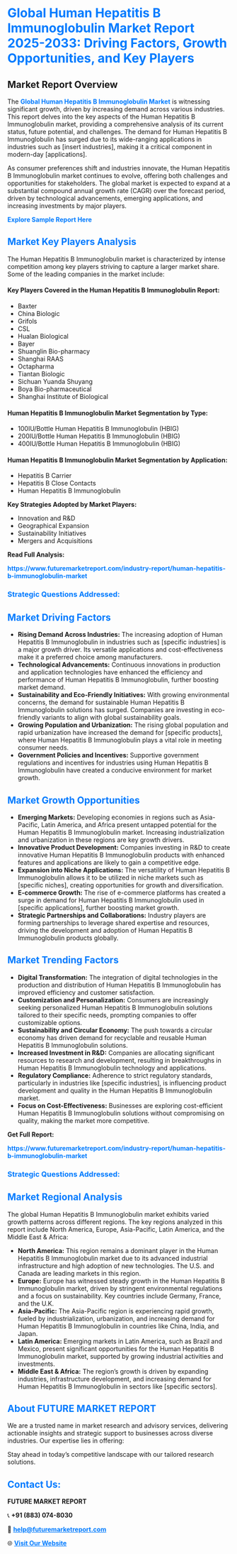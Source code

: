 <h1 style="color: #007BFF;">Global Human Hepatitis B Immunoglobulin Market Report 2025-2033: Driving Factors, Growth Opportunities, and Key Players</h1>

<section id="overview">
<h2>Market Report Overview</h2>
<p>The <a href="https://www.futuremarketreport.com/industry-report/human-hepatitis-b-immunoglobulin-market" style="color: #007BFF; text-decoration: none;"><strong>Global Human Hepatitis B Immunoglobulin Market</strong></a> is witnessing significant growth, driven by increasing demand across various industries. This report delves into the key aspects of the Human Hepatitis B Immunoglobulin market, providing a comprehensive analysis of its current status, future potential, and challenges. The demand for Human Hepatitis B Immunoglobulin has surged due to its wide-ranging applications in industries such as [insert industries], making it a critical component in modern-day [applications].</p>
<p>As consumer preferences shift and industries innovate, the Human Hepatitis B Immunoglobulin market continues to evolve, offering both challenges and opportunities for stakeholders. The global market is expected to expand at a substantial compound annual growth rate (CAGR) over the forecast period, driven by technological advancements, emerging applications, and increasing investments by major players.</p>
</section>

<section id="overview">
<p><a href="https://www.futuremarketreport.com/request-sample/reportId=125467" style="color: #007BFF; text-decoration: none;"><strong>Explore Sample Report Here</strong></a></p>
</section>

<section id="key-players">
<h2 style="color: #007BFF;">Market Key Players Analysis</h2>
<p>The Human Hepatitis B Immunoglobulin market is characterized by intense competition among key players striving to capture a larger market share. Some of the leading companies in the market include:</p>
<h4>Key Players Covered in the Human Hepatitis B Immunoglobulin Report:</h4>
<ul><li>Baxter</li><li>China Biologic</li><li>Grifols</li><li>CSL</li><li>Hualan Biological</li><li>Bayer</li><li>Shuanglin Bio-pharmacy</li><li>Shanghai RAAS</li><li>Octapharma</li><li>Tiantan Biologic</li><li>Sichuan Yuanda Shuyang</li><li>Boya Bio-pharmaceutical</li><li>Shanghai Institute of Biological</li></ul>
<h4>Human Hepatitis B Immunoglobulin Market Segmentation by Type:</h4>
<ul><li>100IU/Bottle Human Hepatitis B Immunoglobulin (HBIG)</li><li>200IU/Bottle Human Hepatitis B Immunoglobulin (HBIG)</li><li>400IU/Bottle Human Hepatitis B Immunoglobulin (HBIG)</li></ul>

<h4>Human Hepatitis B Immunoglobulin Market Segmentation by Application:</h4>
<ul><li>Hepatitis B Carrier</li><li>Hepatitis B Close Contacts</li><li>Human Hepatitis B Immunoglobulin</li></ul>
<p><strong>Key Strategies Adopted by Market Players:</strong></p>
<ul>
<li>Innovation and R&D</li>
<li>Geographical Expansion</li>
<li>Sustainability Initiatives</li>
<li>Mergers and Acquisitions</li>
</ul>
</section>

<section>
<p><strong>Read Full Analysis: </strong></p><a href="https://www.futuremarketreport.com/industry-report/human-hepatitis-b-immunoglobulin-market" style="color: #007BFF; text-decoration: none;"><strong>https://www.futuremarketreport.com/industry-report/human-hepatitis-b-immunoglobulin-market</strong></a>
<h3 style="color: #007BFF;">Strategic Questions Addressed:</h3>
</section>

<section id="driving-factors">
<h2 style="color: #007BFF;">Market Driving Factors</h2>
<ul>
<li><strong>Rising Demand Across Industries:</strong> The increasing adoption of Human Hepatitis B Immunoglobulin in industries such as [specific industries] is a major growth driver. Its versatile applications and cost-effectiveness make it a preferred choice among manufacturers.</li>
<li><strong>Technological Advancements:</strong> Continuous innovations in production and application technologies have enhanced the efficiency and performance of Human Hepatitis B Immunoglobulin, further boosting market demand.</li>
<li><strong>Sustainability and Eco-Friendly Initiatives:</strong> With growing environmental concerns, the demand for sustainable Human Hepatitis B Immunoglobulin solutions has surged. Companies are investing in eco-friendly variants to align with global sustainability goals.</li>
<li><strong>Growing Population and Urbanization:</strong> The rising global population and rapid urbanization have increased the demand for [specific products], where Human Hepatitis B Immunoglobulin plays a vital role in meeting consumer needs.</li>
<li><strong>Government Policies and Incentives:</strong> Supportive government regulations and incentives for industries using Human Hepatitis B Immunoglobulin have created a conducive environment for market growth.</li>
</ul>
</section>

<section id="growth-opportunities">
<h2 style="color: #007BFF;">Market Growth Opportunities</h2>
<ul>
<li><strong>Emerging Markets:</strong> Developing economies in regions such as Asia-Pacific, Latin America, and Africa present untapped potential for the Human Hepatitis B Immunoglobulin market. Increasing industrialization and urbanization in these regions are key growth drivers.</li>
<li><strong>Innovative Product Development:</strong> Companies investing in R&D to create innovative Human Hepatitis B Immunoglobulin products with enhanced features and applications are likely to gain a competitive edge.</li>
<li><strong>Expansion into Niche Applications:</strong> The versatility of Human Hepatitis B Immunoglobulin allows it to be utilized in niche markets such as [specific niches], creating opportunities for growth and diversification.</li>
<li><strong>E-commerce Growth:</strong> The rise of e-commerce platforms has created a surge in demand for Human Hepatitis B Immunoglobulin used in [specific applications], further boosting market growth.</li>
<li><strong>Strategic Partnerships and Collaborations:</strong> Industry players are forming partnerships to leverage shared expertise and resources, driving the development and adoption of Human Hepatitis B Immunoglobulin products globally.</li>
</ul>
</section>

<section id="trending-factors">
<h2 style="color: #007BFF;">Market Trending Factors</h2>
<ul>
<li><strong>Digital Transformation:</strong> The integration of digital technologies in the production and distribution of Human Hepatitis B Immunoglobulin has improved efficiency and customer satisfaction.</li>
<li><strong>Customization and Personalization:</strong> Consumers are increasingly seeking personalized Human Hepatitis B Immunoglobulin solutions tailored to their specific needs, prompting companies to offer customizable options.</li>
<li><strong>Sustainability and Circular Economy:</strong> The push towards a circular economy has driven demand for recyclable and reusable Human Hepatitis B Immunoglobulin solutions.</li>
<li><strong>Increased Investment in R&D:</strong> Companies are allocating significant resources to research and development, resulting in breakthroughs in Human Hepatitis B Immunoglobulin technology and applications.</li>
<li><strong>Regulatory Compliance:</strong> Adherence to strict regulatory standards, particularly in industries like [specific industries], is influencing product development and quality in the Human Hepatitis B Immunoglobulin market.</li>
<li><strong>Focus on Cost-Effectiveness:</strong> Businesses are exploring cost-efficient Human Hepatitis B Immunoglobulin solutions without compromising on quality, making the market more competitive.</li>
</ul>
</section>

<section>
<p><strong>Get Full Report: </strong></p><a href="https://www.futuremarketreport.com/industry-report/human-hepatitis-b-immunoglobulin-market" style="color: #007BFF; text-decoration: none;"><strong>https://www.futuremarketreport.com/industry-report/human-hepatitis-b-immunoglobulin-market</strong></a>
<h3 style="color: #007BFF;">Strategic Questions Addressed:</h3>
</section>


<section id="regional-analysis">
<h2 style="color: #007BFF;">Market Regional Analysis</h2>
<p>The global Human Hepatitis B Immunoglobulin market exhibits varied growth patterns across different regions. The key regions analyzed in this report include North America, Europe, Asia-Pacific, Latin America, and the Middle East & Africa:</p>
<ul>
<li><strong>North America:</strong> This region remains a dominant player in the Human Hepatitis B Immunoglobulin market due to its advanced industrial infrastructure and high adoption of new technologies. The U.S. and Canada are leading markets in this region.</li>
<li><strong>Europe:</strong> Europe has witnessed steady growth in the Human Hepatitis B Immunoglobulin market, driven by stringent environmental regulations and a focus on sustainability. Key countries include Germany, France, and the U.K.</li>
<li><strong>Asia-Pacific:</strong> The Asia-Pacific region is experiencing rapid growth, fueled by industrialization, urbanization, and increasing demand for Human Hepatitis B Immunoglobulin in countries like China, India, and Japan.</li>
<li><strong>Latin America:</strong> Emerging markets in Latin America, such as Brazil and Mexico, present significant opportunities for the Human Hepatitis B Immunoglobulin market, supported by growing industrial activities and investments.</li>
<li><strong>Middle East & Africa:</strong> The region’s growth is driven by expanding industries, infrastructure development, and increasing demand for Human Hepatitis B Immunoglobulin in sectors like [specific sectors].</li>
</ul>
</section>

<footer>
<h2 style="color: #007BFF;">About FUTURE MARKET REPORT</h2>
<p>We are a trusted name in market research and advisory services, delivering actionable insights and strategic support to businesses across diverse industries. Our expertise lies in offering:</p>

<p>Stay ahead in today’s competitive landscape with our tailored research solutions.</p>

<h2 style="color: #007BFF;">Contact Us:</h2>
<p><strong>FUTURE MARKET REPORT</strong></p>
<p>📞 <strong>+91 (883) 074-8030</strong></p>
<p>📧 <strong><a href="mailto:help@futuremarketreport.com" style="color: #007BFF;">help@futuremarketreport.com</a></strong></p>
<p>🌐 <strong><a href="https://www.futuremarketreport.com/" style="color: #007BFF;">Visit Our Website</a></strong></p>
</footer>